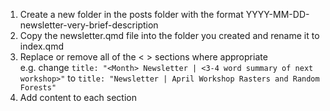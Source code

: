 1. Create a new folder in the posts folder with the format YYYY-MM-DD-newsletter-very-brief-description
2. Copy the newsletter.qmd file into the folder you created and rename it to index.qmd
3. Replace or remove all of the < > sections where appropriate <br>
    e.g. change ```title: "<Month> Newsletter | <3-4 word summary of next workshop>"``` to ```title: "Newsletter | April Workshop Rasters and Random Forests"```
5. Add content to each section

